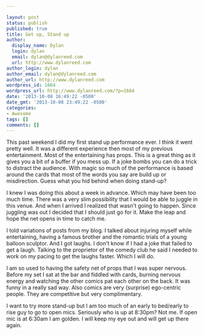 ```yaml
---

layout: post
status: publish
published: true
title: Get up, Stand up
author:
  display_name: Dylan
  login: dylan
  email: dylan@dylanreed.com
  url: http://www.dylanreed.com
author_login: dylan
author_email: dylan@dylanreed.com
author_url: http://www.dylanreed.com
wordpress_id: 1664
wordpress_url: http://www.dylanreed.com/?p=1664
date: '2013-10-08 16:49:22 -0500'
date_gmt: '2013-10-08 23:49:22 -0500'
categories:
- Awesome
tags: []
comments: []
---
```


This past weekend I did my first stand up performance ever. I think it went pretty well. It was a different experience then most of my previous entertainment. Most of the entertaining has props. This is a great thing as it gives you a bit of a buffer if you mess up. If a joke bombs you can do a trick to distract the audience. With magic so much of the performance is based around the cards that most of the words you say are build up or misdirection. Guess what you hid behind when doing stand-up?

I knew I was doing this about a week in advance. Which may have been too much time. There was a very slim possibility that I would be able to juggle in this venue. And when I arrived I realized that wasn't going to happen. Since juggling was out I decided that I should just go for it. Make the leap and hope the net opens in time to catch me.

I told variations of posts from my blog. I talked about injuring myself while entertaining, having a famous brother and the romantic trials of a young balloon sculptor. And I got laughs. I don't know if I had a joke that failed to get a laugh. Talking to the proprietor of the comedy club he said I needed to work on my pacing to get the laughs faster. Which I will do.

I am so used to having the safety net of props that I was super nervous. Before my set I sat at the bar and fiddled with cards, burning nervous energy and watching the other comics pat each other on the back. It was funny in a really sad way. Also comics are very (surprise) ego-centric people. They are competitive but very complimentary.

I want to try more stand-up but I am too much of an early to bed/early to rise guy to go to open mics. Seriously who is up at 8:30pm? Not me. If open mic is at 6:30am I am golden. I will keep my eye out and will get up there again.

